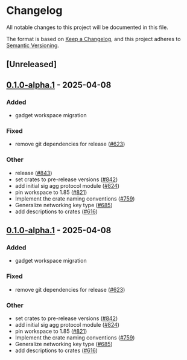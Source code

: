 # Changelog

All notable changes to this project will be documented in this file.

The format is based on [Keep a Changelog](https://keepachangelog.com/en/1.0.0/),
and this project adheres to [Semantic Versioning](https://semver.org/spec/v2.0.0.html).

## [Unreleased]

## [0.1.0-alpha.1](https://github.com/tangle-network/blueprint/releases/tag/blueprint-crypto-bls-v0.1.0-alpha.1) - 2025-04-08

### Added

- gadget workspace migration

### Fixed

- remove git dependencies for release ([#623](https://github.com/tangle-network/blueprint/pull/623))

### Other

- release ([#843](https://github.com/tangle-network/blueprint/pull/843))
- set crates to pre-release versions ([#842](https://github.com/tangle-network/blueprint/pull/842))
- add initial sig agg protocol module ([#824](https://github.com/tangle-network/blueprint/pull/824))
- pin workspace to 1.85 ([#821](https://github.com/tangle-network/blueprint/pull/821))
- Implement the crate naming conventions ([#759](https://github.com/tangle-network/blueprint/pull/759))
- Generalize networking key type ([#685](https://github.com/tangle-network/blueprint/pull/685))
- add descriptions to crates ([#616](https://github.com/tangle-network/blueprint/pull/616))

## [0.1.0-alpha.1](https://github.com/tangle-network/blueprint/releases/tag/blueprint-crypto-bls-v0.1.0-alpha.1) - 2025-04-08

### Added

- gadget workspace migration

### Fixed

- remove git dependencies for release ([#623](https://github.com/tangle-network/blueprint/pull/623))

### Other

- set crates to pre-release versions ([#842](https://github.com/tangle-network/blueprint/pull/842))
- add initial sig agg protocol module ([#824](https://github.com/tangle-network/blueprint/pull/824))
- pin workspace to 1.85 ([#821](https://github.com/tangle-network/blueprint/pull/821))
- Implement the crate naming conventions ([#759](https://github.com/tangle-network/blueprint/pull/759))
- Generalize networking key type ([#685](https://github.com/tangle-network/blueprint/pull/685))
- add descriptions to crates ([#616](https://github.com/tangle-network/blueprint/pull/616))
